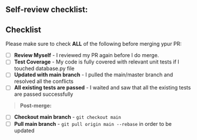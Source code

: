 ## Self-review checklist:

## Checklist

Please make sure to check **ALL** of the following before merging ypur PR:

- [ ] **Review Myself** - I reviewed my PR again before I do merge.
- [ ] **Test Coverage** - My code is fully covered with relevant unit tests if I touched database.py file
- [ ] **Updated with main branch** - I pulled the main/master branch and resolved all the conflicts
- [ ] **All existing tests are passed** - I waited and saw that all the existing tests are passed successfully

> **Post-merge:**
- [ ] **Checkout main branch** - `git checkout main`
- [ ] **Pull main branch** - `git pull origin main --rebase` in order to be updated
